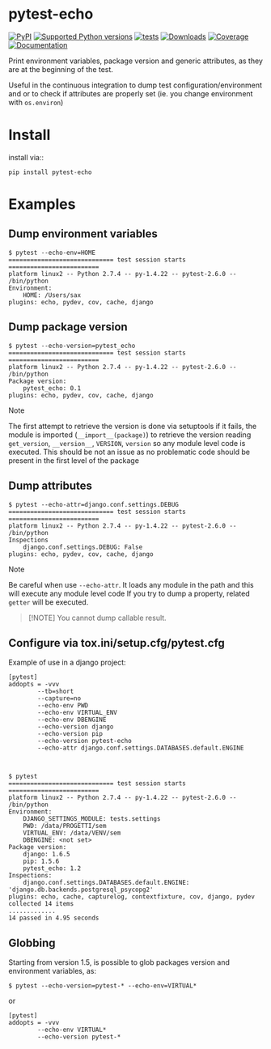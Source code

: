 # pytest-echo

[![PyPI](https://img.shields.io/pypi/v/pytest-echo?style=flat-square)](https://pypi.org/project/pytest-echo/)
[![Supported Python
versions](https://img.shields.io/pypi/pyversions/pytest-echo.svg)](https://pypi.org/project/pytest-echo/)
[![tests](https://github.com/pytest-dev/pytest-echo/actions/workflows/tests.yml/badge.svg)](https://github.com/pytest-dev/pytest-echo/actions/workflows/tests.yml)
[![Downloads](https://static.pepy.tech/badge/pytest-echo/month)](https://pepy.tech/project/pytest-echo)
[![Coverage](https://codecov.io/gh/pytest-dev/pytest-echo/branch/develop/graph/badge.svg)](https://codecov.io/gh/pytest-dev/pytest-echo)
[![Documentation](https://readthedocs.org/projects/pytest-echo/badge/?version=latest)](https://pytest-echo.readthedocs.io/en/latest/)

Print environment variables, package version and generic attributes,
as they are at the beginning of the test.

Useful in the continuous integration to dump test
configuration/environment and or to check if attributes are properly set
(ie. you change environment with `os.environ`)

# Install

install via::

    pip install pytest-echo

# Examples

## Dump environment variables

    $ pytest --echo-env=HOME
    ============================= test session starts =========================
    platform linux2 -- Python 2.7.4 -- py-1.4.22 -- pytest-2.6.0 -- /bin/python
    Environment:
        HOME: /Users/sax
    plugins: echo, pydev, cov, cache, django

## Dump package version

    $ pytest --echo-version=pytest_echo
    ============================= test session starts =========================
    platform linux2 -- Python 2.7.4 -- py-1.4.22 -- pytest-2.6.0 -- /bin/python
    Package version:
        pytest_echo: 0.1
    plugins: echo, pydev, cov, cache, django

> [!NOTE]
> The first attempt to retrieve the version is done via setuptools
> if it fails, the module is imported (`__import__(package)`) to retrieve the version reading
> `get_version`, `__version__`, `VERSION`, `version` so any module
> level code is executed. This should be not an issue as no problematic code
> should be present in the first level of the package

## Dump attributes

    $ pytest --echo-attr=django.conf.settings.DEBUG
    ============================= test session starts =========================
    platform linux2 -- Python 2.7.4 -- py-1.4.22 -- pytest-2.6.0 -- /bin/python
    Inspections
        django.conf.settings.DEBUG: False
    plugins: echo, pydev, cov, cache, django

> [!NOTE]
> Be careful when use `--echo-attr`. It loads any module in the path and this will execute any module level code
> If you try to dump a property, related `getter` will be executed.

> [!NOTE] You cannot dump callable result.

## Configure via tox.ini/setup.cfg/pytest.cfg

Example of use in a django project:

    [pytest]
    addopts = -vvv
            --tb=short
            --capture=no
            --echo-env PWD
            --echo-env VIRTUAL_ENV
            --echo-env DBENGINE
            --echo-version django
            --echo-version pip
            --echo-version pytest-echo
            --echo-attr django.conf.settings.DATABASES.default.ENGINE



    $ pytest
    ============================= test session starts =========================
    platform linux2 -- Python 2.7.4 -- py-1.4.22 -- pytest-2.6.0 -- /bin/python
    Environment:
        DJANGO_SETTINGS_MODULE: tests.settings
        PWD: /data/PROGETTI/sem
        VIRTUAL_ENV: /data/VENV/sem
        DBENGINE: <not set>
    Package version:
        django: 1.6.5
        pip: 1.5.6
        pytest_echo: 1.2
    Inspections:
        django.conf.settings.DATABASES.default.ENGINE: 'django.db.backends.postgresql_psycopg2'
    plugins: echo, cache, capturelog, contextfixture, cov, django, pydev
    collected 14 items
    .............
    14 passed in 4.95 seconds

## Globbing

Starting from version 1.5, is possible to glob packages version and environment variables,
as:

    $ pytest --echo-version=pytest-* --echo-env=VIRTUAL*

or

    [pytest]
    addopts = -vvv
            --echo-env VIRTUAL*
            --echo-version pytest-*

